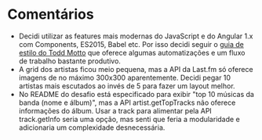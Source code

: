 # Comentários

- Decidi utilizar as features mais modernas do JavaScript e do Angular 1.x com Components, ES2015, Babel etc. Por isso decidi seguir o [guia de estilo do Todd Motto](https://github.com/toddmotto/angularjs-styleguide) que oferece algumas automatizações e um fluxo de trabalho bastante produtivo.
- A grid dos artistas ficou meio pequena, mas a API da Last.fm só oferece imagens de no máximo 300x300 aparentemente. Decidi pegar 10 artistas mais escutados ao invés de 5 para fazer um layout melhor.
- No README do desafio está especificado para exibir "top 10 músicas da banda (nome e álbum)", mas a API artist.getTopTracks não oferece informações do álbum. Usar a track para alimentar pela API track.getInfo seria uma opção, mas senti que feria a modularidade e adicionaria um complexidade desnecessária.